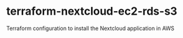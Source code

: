 # terraform-nextcloud-ec2-rds-s3
 Terraform configuration to install the Nextcloud application in AWS
